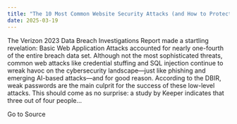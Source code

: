 ```yaml
---
title: "The 10 Most Common Website Security Attacks (and How to Protect Yourself)"
date: 2025-03-19
---
```


The Verizon 2023 Data Breach Investigations Report made a startling revelation: Basic Web Application Attacks accounted for nearly one-fourth of the entire breach data set. Although not the most sophisticated threats, common web attacks like credential stuffing and SQL injection continue to wreak havoc on the cybersecurity landscape—just like phishing and emerging AI-based attacks—and for good reason. According to the DBIR, weak passwords are the main culprit for the success of these low-level attacks. This should come as no surprise: a study by Keeper indicates that three out of four people...

Go to Source
